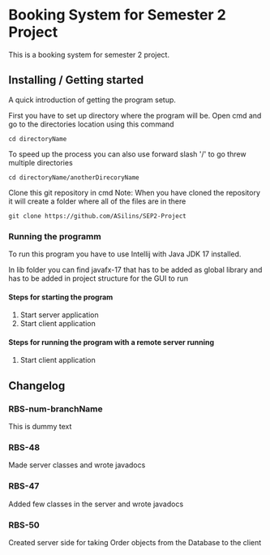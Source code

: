 # Booking System for Semester 2 Project 

This is a booking system for semester 2 project.

## Installing / Getting started

A quick introduction of getting the program setup.

First you have to set up directory where the program will be.
Open cmd and go to the directories location using this command

```shell
cd directoryName
```

To speed up the process you can also use forward slash '/' to go threw multiple directories

```shell
cd directoryName/anotherDirecoryName
```

Clone this git repository in cmd
Note: When you have cloned the repository it will create a folder where all of the files are in there

```shell
git clone https://github.com/ASilins/SEP2-Project
```

### Running the programm

To run this program you have to use Intellij with Java JDK 17 installed.

In lib folder you can find javafx-17 that has to be added as global library and has to be
added in project structure for the GUI to run

#### Steps for starting the program

1. Start server application
2. Start client application

#### Steps for running the program with a remote server running

1. Start client application

## Changelog

### RBS-num-branchName

This is dummy text

### RBS-48

Made server classes and wrote javadocs

### RBS-47

Added few classes in the server and wrote javadocs

### RBS-50

Created server side for taking Order objects from the 
Database to the client